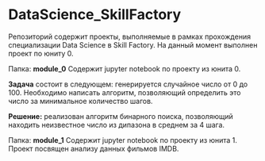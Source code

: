 # DataScience_SkillFactory

Репозиторий содержит проекты, выполняемые в рамках прохождения специализации Data Science в Skill Factory. На данный момент выполнен проект по юниту 0.

Папка: **module_0**
Содержит jupyter notebook по проекту из юнита 0. 

**Задача** состоит в следующем: генерируется случайное число от 0 до 100. Необходимо написать алгоритм, позволяющий определить это число за минимальное количество шагов.

**Решение:** реализован алгоритм бинарного поиска, позволяющий находить неизвестное число из дипазона в среднем за 4 шага.

Папка: **module_1**
Содержит jupyter notebook по проекту из юнита 1.
Проект посвящен анализу данных фильмов IMDB.
